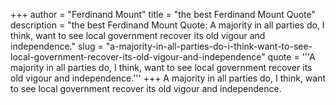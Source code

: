 +++
author = "Ferdinand Mount"
title = "the best Ferdinand Mount Quote"
description = "the best Ferdinand Mount Quote: A majority in all parties do, I think, want to see local government recover its old vigour and independence."
slug = "a-majority-in-all-parties-do-i-think-want-to-see-local-government-recover-its-old-vigour-and-independence"
quote = '''A majority in all parties do, I think, want to see local government recover its old vigour and independence.'''
+++
A majority in all parties do, I think, want to see local government recover its old vigour and independence.
